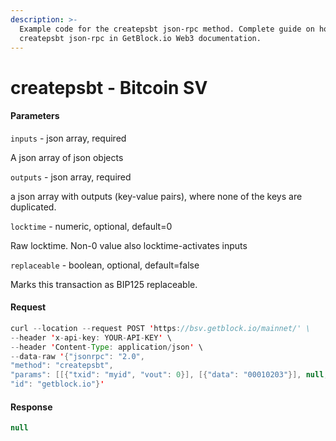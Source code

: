```yaml
---
description: >-
  Example code for the createpsbt json-rpc method. Сomplete guide on how to use
  createpsbt json-rpc in GetBlock.io Web3 documentation.
---
```


# createpsbt - Bitcoin SV

#### Parameters

`inputs` - json array, required

A json array of json objects

`outputs` - json array, required

a json array with outputs (key-value pairs), where none of the keys are duplicated.

`locktime` - numeric, optional, default=0

Raw locktime. Non-0 value also locktime-activates inputs

`replaceable` - boolean, optional, default=false

Marks this transaction as BIP125 replaceable.

#### Request

```java
curl --location --request POST 'https://bsv.getblock.io/mainnet/' \ 
--header 'x-api-key: YOUR-API-KEY' \ 
--header 'Content-Type: application/json' \ 
--data-raw '{"jsonrpc": "2.0",
"method": "createpsbt",
"params": [[{"txid": "myid", "vout": 0}], [{"data": "00010203"}], null, null],
"id": "getblock.io"}'
```

#### Response

```java
null
```

